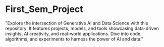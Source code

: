 # First_Sem_Project
 "Explore the intersection of Generative AI and Data Science with this repository. It features projects, models, and tools showcasing data-driven insights, AI creativity, and real-world applications. Dive into code, algorithms, and experiments to harness the power of AI and data."
